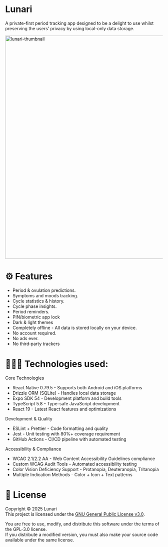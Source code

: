 # Lunari

A private-first period tracking app designed to be a delight to use whilst preserving the users’ privacy by using local-only data storage.

<img width="1116" height="711" alt="lunari-thumbnail" src="https://github.com/user-attachments/assets/6930cc7d-a914-4433-91b8-58f464442200" />

# ⚙️ Features

- Period & ovulation predictions.
- Symptoms and moods tracking.
- Cycle statistics & history.
- Cycle phase insights.
- Period reminders.
- PIN/biometric app lock
- Dark & light themes
- Completely offline - All data is stored locally on your device.
- No account required.
- No ads ever.
- No third‑party trackers

# 👩🏻‍💻 Technologies used:

Core Technologies

- React Native 0.79.5 - Supports both Android and iOS platforms
- Drizzle ORM (SQLite) - Handles local data storage
- Expo SDK 54 - Development platform and build tools
- TypeScript 5.8 - Type-safe JavaScript development
- React 19 - Latest React features and optimizations

Development & Quality

- ESLint + Prettier - Code formatting and quality
- Jest - Unit testing with 80%+ coverage requirement
- GitHub Actions - CI/CD pipeline with automated testing

Accessibility & Compliance

- WCAG 2.1/2.2 AA - Web Content Accessibility Guidelines compliance
- Custom WCAG Audit Tools - Automated accessibility testing
- Color Vision Deficiency Support - Protanopia, Deuteranopia, Tritanopia
- Multiple Indication Methods - Color + Icon + Text patterns

# 📄 License

Copyright © 2025 Lunari  
This project is licensed under the [GNU General Public License v3.0](LICENSE).

You are free to use, modify, and distribute this software under the terms of the GPL-3.0 license.  
If you distribute a modified version, you must also make your source code available under the same license.
